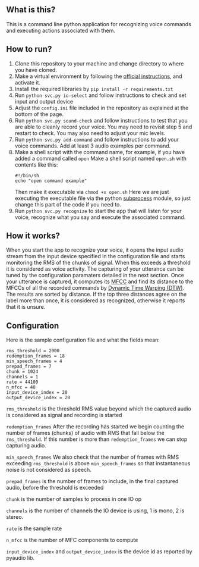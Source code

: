 ## What is this?
This is a command line python application for recognizing voice commands and executing actions associated with them.    

## How to run?
1. Clone this repository to your machine and change directory to where you have cloned.
2. Make a virtual environment by following the [official instructions](https://docs.python.org/3/library/venv.html), and activate it.
3. Install the required libraries by `pip install -r requirements.txt`
4. Run `python svc.py io-select` and follow instructions to check and set input and output device
5. Adjust the `config.ini` file included in the repository as explained at the bottom of the page.
6. Run `python svc.py sound-check` and follow instructions to test that you are able to cleanly record your voice. You may need to revisit step 5 and restart to check. You may also need to adjust your mic levels. 
7. Run `python svc.py add-command` and follow instructions to add your voice commands. Add at least 3 audio examples per command.
8. Make a shell script with the command name, for example, if you have added a command called `open`
   Make a shell script named `open.sh` with contents like this:
   ```
   #!/bin/sh
   echo "open command example"
   ```
   Then make it executable via `chmod +x open.sh`
   Here we are just executing the executable file via the python [subprocess](https://docs.python.org/3/library/subprocess.html) module, so just change this part of the code if you need to.
10. Run `python svc.py recognize` to start the app that will listen for your voice, recognize what you say and execute the associated command.

## How it works?
When you start the app to recognize your voice, it opens the input audio stream from the input device specified in the configuration file and starts monitoring the RMS of the chunks of signal. When this exceeds a threshold it is considered as voice activity. The capturing of your utterance can be tuned by the configuration paramaters detailed in the next section. Once your utterance is captured, it computes its [MFCC](https://en.wikipedia.org/wiki/Mel-frequency_cepstrum) and find its distance to the MFCCs of all the recorded commands by [Dynamic Time Warping (DTW)](https://en.wikipedia.org/wiki/Dynamic_time_warping). The results are sorted by distance. If the top three distances agree on the label more than once, it is considered as recognized, otherwise it reports that it is unsure.

## Configuration
Here is the sample configuration file and what the fields mean:
```
rms_threshold = 2000
redemption_frames = 18
min_speech_frames = 4
prepad_frames = 7
chunk = 1024
channels = 1
rate = 44100
n_mfcc = 40
input_device_index = 20
output_device_index = 20
```

`rms_threshold` is the threshold RMS value beyond which the captured audio is considered as signal and recording is started

`redemption_frames` After the recording has started we begin counting the number of frames (chunks) of audio with RMS that fall below the 
`rms_threshold`. If this number is more than `redemption_frames` we can stop capturing audio. 

`min_speech_frames` We also check that the number of frames with RMS exceeding `rms_threshold` is above `min_speech_frames` so that instantaneous noise is not considered as speech.

`prepad_frames` is the number of frames to include, in the final captured audio, before the threshold is exceeded

`chunk` is the number of samples to process in one IO op

`channels` is the number of channels the IO device is using, 1 is mono, 2 is stereo.

`rate` is the sample rate

`n_mfcc` is the number of MFC components to compute

`input_device_index` and `output_device_index` is the device id as reported by pyaudio lib.
